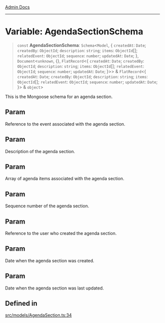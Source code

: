 [Admin Docs](/)

***

# Variable: AgendaSectionSchema

> `const` **AgendaSectionSchema**: `Schema`\<`Model`, \{ `createdAt`: `Date`; `createdBy`: `ObjectId`; `description`: `string`; `items`: `ObjectId`[]; `relatedEvent`: `ObjectId`; `sequence`: `number`; `updatedAt`: `Date`; \}, `Document`\<`unknown`, \{\}, `FlatRecord`\<\{ `createdAt`: `Date`; `createdBy`: `ObjectId`; `description`: `string`; `items`: `ObjectId`[]; `relatedEvent`: `ObjectId`; `sequence`: `number`; `updatedAt`: `Date`; \}\>\> & `FlatRecord`\<\{ `createdAt`: `Date`; `createdBy`: `ObjectId`; `description`: `string`; `items`: `ObjectId`[]; `relatedEvent`: `ObjectId`; `sequence`: `number`; `updatedAt`: `Date`; \}\> & `object`\>

This is the Mongoose schema for an agenda section.

## Param

Reference to the event associated with the agenda section.

## Param

Description of the agenda section.

## Param

Array of agenda items associated with the agenda section.

## Param

Sequence number of the agenda section.

## Param

Reference to the user who created the agenda section.

## Param

Date when the agenda section was created.

## Param

Date when the agenda section was last updated.

## Defined in

[src/models/AgendaSection.ts:34](https://github.com/Suyash878/talawa-api/blob/cfd688207611ba245c99edd8dbaccb2cdbf6a043/src/models/AgendaSection.ts#L34)
